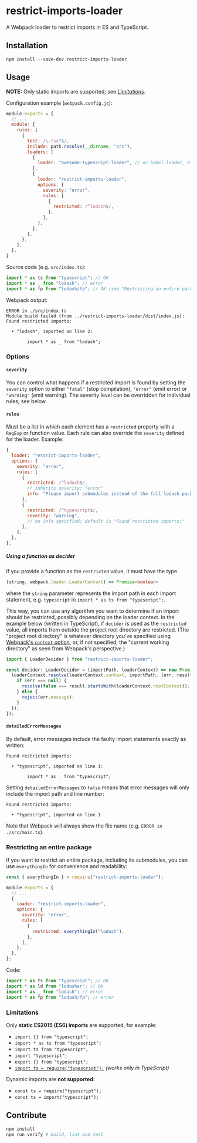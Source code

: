 # restrict-imports-loader

A Webpack loader to restrict imports in ES and TypeScript.

## Installation

```
npm install --save-dev restrict-imports-loader
```

## Usage

**NOTE:** Only static imports are supported; see [_Limitations_](#limitations).

Configuration example (`webpack.config.js`):

```javascript
module.exports = {
  // ...
  module: {
    rules: [
      {
        test: /\.tsx?$/,
        include: path.resolve(__dirname, "src"),
        loaders: [
          {
            loader: "awesome-typescript-loader", // or babel-loader, etc
          },
          {
            loader: "restrict-imports-loader",
            options: {
              severity: "error",
              rules: [
                {
                  restricted: /^lodash$/,
                },
              ],
            },
          },
        ],
      },
    ],
  },
}
```

Source code (e.g. `src/index.ts`):

```typescript
import * as ts from "typescript"; // OK
import * as _ from "lodash"; // error
import * as fp from "lodash/fp"; // OK (see "Restricting an entire package" for more info)
```

Webpack output:

```
ERROR in ./src/index.ts
Module build failed (from ../restrict-imports-loader/dist/index.js):
Found restricted imports:

  • "lodash", imported on line 2:

        import * as _ from "lodash";
```


### Options

#### `severity`

You can control what happens if a restricted import is found by setting the `severity` option to either `"fatal"` (stop compilation), `"error"` (emit error) or `"warning"` (emit warning).
The severity level can be overridden for individual rules; see below.


#### `rules`

Must be a list in which each element has a `restricted` property with a `RegExp` or function value.
Each rule can also override the `severity` defined for the loader.
Example:

```javascript
{
  loader: "restrict-imports-loader",
  options: {
    severity: "error",
    rules: [
      {
        restricted: /^lodash$/,
        // inherits severity: "error"
        info: "Please import submodules instead of the full lodash package.",
      },
      {
        restricted: /^typescript$/,
        severity: "warning",
        // no info specified; default is "Found restricted imports:"
      },
    ],
  },
},
```

##### Using a function as decider

If you provide a function as the `restricted` value, it must have the type

```typescript
(string, webpack.loader.LoaderContext) => Promise<boolean>
```

where the `string` parameter represents the import path in each import statement, e.g. `typescript` in `import * as ts from "typescript";`.

This way, you can use any algorithm you want to determine if an import should be restricted, possibly depending on the loader context.
In the example below (written in TypeScript), if `decider` is used as the `restricted` value, all imports from outside the project root directory are restricted.
(The "project root directory" is whatever directory you've specified using [Webpack's `context` option](https://webpack.js.org/configuration/entry-context/#context), or, if not specified, the "current working directory" as seen from Webpack's perspective.)

```typescript
import { LoaderDecider } from "restrict-imports-loader";

const decider: LoaderDecider = (importPath, loaderContext) => new Promise((resolve, reject) => {
  loaderContext.resolve(loaderContext.context, importPath, (err, result) => {
    if (err === null) {
      resolve(false === result.startsWith(loaderContext.rootContext));
    } else {
      reject(err.message);
    }
  });
});
```


#### `detailedErrorMessages`

By default, error messages include the faulty import statements exactly as written:

```
Found restricted imports:

  • "typescript", imported on line 1:

        import * as _ from "typescript";
```

Setting `detailedErrorMessages` to `false` means that error messages will only include the import path and line number:

```
Found restricted imports:

  • "typescript", imported on line 1
```

Note that Webpack will always show the file name (e.g. `ERROR in ./src/main.ts`).


### Restricting an entire package

If you want to restrict an entire package, including its submodules, you can use `everythingIn` for convenience and readability:

```javascript
const { everythingIn } = require("restrict-imports-loader");

module.exports = {
  // ...
  {
    loader: "restrict-imports-loader",
    options: {
      severity: "error",
      rules: [
        {
          restricted: everythingIn("lodash"),
        },
      ],
    },
  },
};
```

Code:

```typescript
import * as ts from "typescript"; // OK
import * as ld from "lodasher"; // OK
import * as _ from "lodash"; // error
import * as fp from "lodash/fp"; // error
```



### Limitations

Only **static ES2015 (ES6) imports** are supported, for example:

  * `import {} from "typescript";`
  * `import * as ts from "typescript";`
  * `import ts from "typescript";`
  * `import "typescript";`
  * `export {} from "typescript";`
  * [`import ts = require("typescript");`](https://github.com/microsoft/TypeScript/blob/7cf6c70d90b60e962db417d80290288eb786b5fd/doc/spec.md#1133-import-require-declarations) _(works only in TypeScript)_

Dynamic imports are **not supported**:

  * `const ts = require("typescript");`
  * `const ts = import("typescript");`



## Contribute

```bash
npm install
npm run verify # build, lint and test
```
